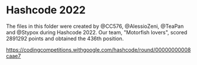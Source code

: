 # Hashcode 2022

The files in this folder were created by @CC576, @AlessioZeni, @TeaPan and @Stypox during Hashcode 2022. Our team, "Motorfish lovers", scored 2891292 points and obtained the 436th position.

https://codingcompetitions.withgoogle.com/hashcode/round/00000000008caae7

